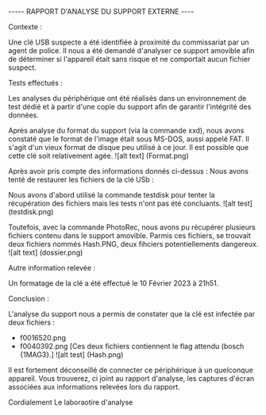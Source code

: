 ----- RAPPORT D'ANALYSE DU SUPPORT EXTERNE  ----

Contexte :

Une clé USB suspecte a été identifiée à proximité du commissariat par un agent de police.
Il nous a été demandé d'analyser ce support amovible afin de déterminer si l'appareil était sans risque et ne comportait aucun fichier suspect.



Tests effectués  : 

Les analyses du périphérique ont été réalisés dans un environnement de test dédié et à partir d'une copie du support afin de garantir l'intégrité des données.


Après analyse du format du support (via la commande xxd), nous avons constaté que le format de l'image était sous MS-DOS, aussi appelé FAT.
Il s'agit d'un vieux format de disque peu utilisé à ce jour.
Il est possible que cette clé soit relativement agée.
![alt text] (Format.png)

Après avoir pris compte des informations donnés ci-dessus :
Nous avons tenté de restaurer les fichiers de la clé USb :

Nous avons d'abord utilisé la commande testdisk pour tenter la récupération des fichiers mais les tests n'ont pas été concluants.
![alt test] (testdisk.png)

Toutefois, avec la commande PhotoRec, nous avons pu récupérer plusieurs fichiers contenu dans le support amovible.
Parmis ces fichiers, se trouvait deux fichiers nommés Hash.PNG, deux fihciers potentiellements dangereux. 
![alt text] (dossier.png)

Autre information  relevée :

Un formatage de la clé a été effectué le 10 Février 2023 à 21h51.


Conclusion : 

L'analyse du support nous a permis de constater que la clé est infectée par deux fichiers :
- f0016520.png
- f0040392.png
[Ces deux fichiers contiennent le flag attendu (bosch {1MAG3}.]
![alt test] (Hash.png)

Il est fortement déconseillé de connecter ce périphérique à un quelconque appareil.
Vous trouverez, ci joint au rapport d'analyse, les captures d'écran associées aux informations relevées lors du rapport.

Cordialement
Le laboraotire d'analyse 

